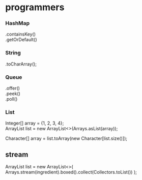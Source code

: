 # programmers

### HashMap
.containsKey()  
.getOrDefault()  

### String
.toCharArray();

### Queue
.offer()  
.peek()  
.poll()  


### List
Integer[] array = {1, 2, 3, 4};  
ArrayList<Integer> list = new ArrayList<>(Arrays.asList(array));   
  
Character[] array = list.toArray(new Character[list.size()]);  


## stream
ArrayList<Integer> list = new ArrayList<>(
                Arrays.stream(ingredient).boxed().collect(Collectors.toList())
        );
